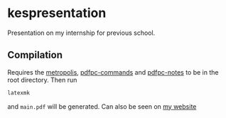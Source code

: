 # kespresentation
Presentation on my internship for previous school.

## Compilation
Requires the [metropolis](https://github.com/matze/mtheme), [pdfpc-commands](https://github.com/pdfpc/pdfpc.github.io/blob/master/demo/pdfpc-video-example/pdfpc-commands.sty) and [pdfpc-notes](https://raw.githubusercontent.com/cebe/pdfpc-latex-notes/master/pdfpcnotes.sty) to be in the root directory.
Then run
```bash
latexmk
```
and `main.pdf` will be generated. Can also be seen on [my website](http://tomeaton.uk/kespresentation.pdf)
